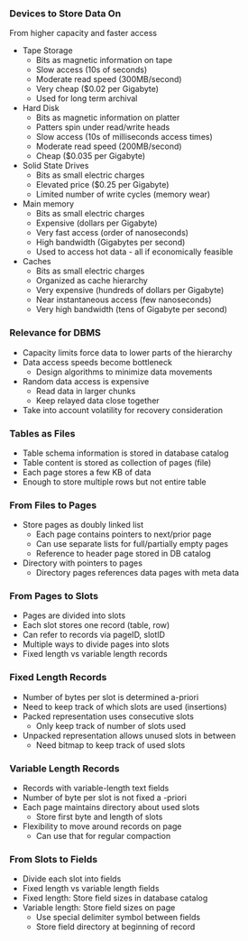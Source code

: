 ### Devices to Store Data On 
From higher capacity and faster access
- Tape Storage
	- Bits as magnetic information on tape
	- Slow access (10s of seconds)
	- Moderate read speed (300MB/second)
	- Very cheap ($0.02 per Gigabyte)
	- Used for long term archival
- Hard Disk
	- Bits as magnetic information on platter
	- Patters spin under read/write heads
	- Slow access (10s of milliseconds access times)
	- Moderate read speed (200MB/second)
	- Cheap ($0.035 per Gigabyte)
- Solid State Drives
	- Bits as small electric charges
	- Elevated price ($0.25 per Gigabyte)
	- Limited number of write cycles (memory wear)
- Main memory
	- Bits as small electric charges
	- Expensive (dollars per Gigabyte)
	- Very fast access (order of nanoseconds)
	- High bandwidth (Gigabytes per second)
	- Used to access hot data - all if economically feasible
- Caches
	- Bits as small electric charges
	- Organized as cache hierarchy
	- Very expensive (hundreds of dollars per Gigabyte)
	- Near instantaneous access (few nanoseconds)
	- Very high bandwidth (tens of Gigabyte per second)
### Relevance for DBMS
- Capacity limits force data to lower parts of the hierarchy
- Data access speeds become bottleneck
	- Design algorithms to minimize data movements
- Random data access is expensive
	- Read data in larger chunks
	- Keep relayed data close together
- Take into account volatility for recovery consideration
### Tables as Files
- Table schema information is stored in database catalog
- Table content is stored as collection of pages (file)
- Each page stores a few KB of data
- Enough to store multiple rows but not entire table
### From Files to Pages
- Store pages as doubly linked list
	- Each page contains pointers to next/prior page
	- Can use separate lists for full/partially empty pages
	- Reference to header page stored in DB catalog
- Directory with pointers to pages
	- Directory pages references data pages with meta data
### From Pages to Slots
- Pages are divided into slots
- Each slot stores one record (table, row)
- Can refer to records via pageID, slotID
- Multiple ways to divide pages into slots
- Fixed length vs variable length records
### Fixed Length Records
- Number of bytes per slot is determined a-priori
- Need to keep track of which slots are used (insertions)
- Packed representation uses consecutive slots
	- Only keep track of number of slots used
- Unpacked representation allows unused slots in between
	- Need bitmap to keep track of used slots
### Variable Length Records
- Records with variable-length text fields
- Number of byte per slot is not fixed a -priori
- Each page maintains directory about used slots
	- Store first byte and length of slots
- Flexibility to move around records on page
	- Can use that for regular compaction
### From Slots to Fields
- Divide each slot into fields
- Fixed length vs variable length fields
- Fixed length: Store field sizes in database catalog
- Variable length: Store field sizes on page
	- Use special delimiter symbol between fields
	- Store field directory at beginning of record